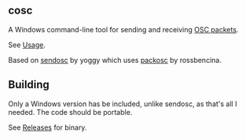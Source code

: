 ## cosc

A Windows command-line tool for sending and receiving [OSC packets](https://opensoundcontrol.stanford.edu/).

See [Usage](https://github.com/music-practice-tools/cosc/blob/main/cosc/cosc.cpp#L18).

Based on [sendosc](https://github.com/yoggy/sendosc) by yoggy which uses [packosc](http://www.rossbencina.com/code/oscpack) by rossbencina.

## Building

Only a Windows version has be included, unlike sendosc, as that's all I needed. The code should be portable.

See [Releases](https://github.com/music-practice-tools/cosc/releases) for binary.